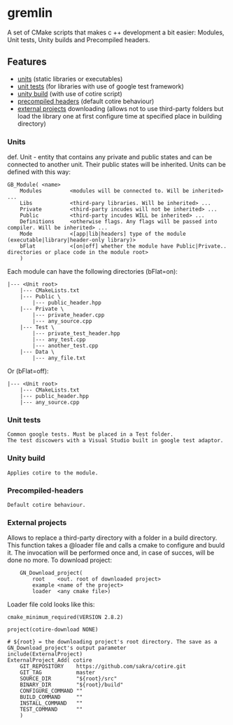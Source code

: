 # gremlin
A set of CMake scripts that makes c ++ development a bit easier: Modules, Unit tests, Unity builds and Precompiled headers.

## Features
- [units](#Units) (static libraries or executables)
- [unit tests](#Unit-tests) (for libraries with use of google test framework)
- [unity build](#Unity-build) (with use of cotire script)
- [precompiled headers](#Precompiled-headers) (default cotire behaviour)
- [external projects](#External-projects) downloading (allows not to use third-party folders 
but load the library one at first configure time at specified place in building directory)

### Units
def. Unit - entity that contains any private and public states and can be connected to another unit. Their public states will be inherited.
Units can be defined with this way:
```
GB_Module( <name>
    Modules         <modules will be connected to. Will be inherited> ...
    Libs            <third-pary libraries. Will be inherited> ...
    Private         <third-party incudes will not be inherited> ...
    Public          <third-party incudes WILL be inherited> ...
    Definitions     <otherwise flags. Any flags will be passed into compiler. Will be inherited> ...
    Mode            <[app|lib|headers] type of the module (executable|library|header-only library)>
    bFlat           <[on|off] whether the module have Public|Private.. directories or place code in the module root>
    )
```
Each module can have the following directories (bFlat=on):
```
|--- <Unit root>
    |--- CMakeLists.txt
    |--- Public \
        |--- public_header.hpp
    |--- Private \
        |--- private_header.cpp
        |--- any_source.cpp
    |--- Test \
        |--- private_test_header.hpp
        |--- any_test.cpp
        |--- another_test.cpp
    |--- Data \
        |--- any_file.txt
```
Or (bFlat=off):
```
|--- <Unit root>
    |--- CMakeLists.txt
    |--- public_header.hpp
    |--- any_source.cpp
```

### Unit tests
    Common google tests. Must be placed in a Test folder.
    The test discowers with a Visual Studio built in google test adaptor.

### Unity build
    Applies cotire to the module.

### Precompiled-headers
    Default cotire behaviour.

### External projects
Allows to replace a third-party directory with a folder in a build directory. 
This function takes a @loader file and calls a cmake to configure and buuld it.
The invocation will be performed once and, in case of succes, will be done no more.
To download project:
```
    GN_Download_project( 
        root    <out. root of downloaded project> 
        example <name of the project> 
        loader  <any cmake file>)
```

Loader file cold looks like this:
```
cmake_minimum_required(VERSION 2.8.2)

project(cotire-download NONE)

# ${root} = the downloading project's root directory. The save as a GN_Download_project's output parameter
include(ExternalProject)
ExternalProject_Add( cotire
    GIT_REPOSITORY    https://github.com/sakra/cotire.git
    GIT_TAG           master
    SOURCE_DIR        "${root}/src"
    BINARY_DIR        "${root}/build"
    CONFIGURE_COMMAND ""
    BUILD_COMMAND     ""
    INSTALL_COMMAND   ""
    TEST_COMMAND      ""
    )
```
